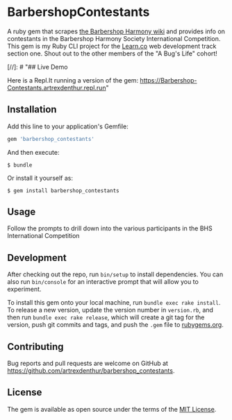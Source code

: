 # BarbershopContestants

A ruby gem that scrapes [the Barbershop Harmony wiki](https://www.barbershopwiki.com/wiki/Barbershop_Wiki_Project) and provides info on contestants in the Barbershop Harmony Society International Competition. This gem is my Ruby CLI project for the [Learn.co](https://learn.co) web development track section one. Shout out to the other members of the "A Bug's Life" cohort!

[//]: # "## Live Demo

Here is a Repl.It running a version of the gem:
https://Barbershop-Contestants.artrexdenthur.repl.run"

## Installation

Add this line to your application's Gemfile:

```ruby
gem 'barbershop_contestants'
```

And then execute:

    $ bundle

Or install it yourself as:

    $ gem install barbershop_contestants

## Usage

Follow the prompts to drill down into the various participants in the BHS International Competition

## Development

After checking out the repo, run `bin/setup` to install dependencies. You can also run `bin/console` for an interactive prompt that will allow you to experiment.

To install this gem onto your local machine, run `bundle exec rake install`. To release a new version, update the version number in `version.rb`, and then run `bundle exec rake release`, which will create a git tag for the version, push git commits and tags, and push the `.gem` file to [rubygems.org](https://rubygems.org).

## Contributing

Bug reports and pull requests are welcome on GitHub at https://github.com/artrexdenthur/barbershop_contestants.

## License

The gem is available as open source under the terms of the [MIT License](https://opensource.org/licenses/MIT).
